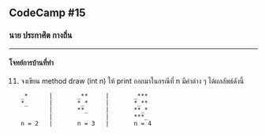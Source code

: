 ## CodeCamp #15

### นาย ประกาศิต กางถิ่น

---

#### โจทย์การบ้านที่ทำ

11. จงเขียน method draw (int n) ให้ print ออกมาในกรณีที่ n มีค่าต่าง ๆ ได้ผลลัพธ์ดังนี้

        _*      |       _**     |       _***
        *_      |       *_*     |       *_**
                |       **_     |       **_*
                |               |       ***_
        n = 2   |       n = 3   |       n = 4
